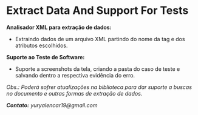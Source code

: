 # Extract Data And Support For Tests

**Analisador XML para extração de dados:**
* Extraindo dados de um arquivo XML partindo do nome da tag e dos atributos escolhidos.

**Suporte ao Teste de Software:**
* Suporte a screenshots da tela, criando a pasta do caso de teste e salvando dentro a respectiva evidência do erro.

_Obs.: Poderá sofrer atualizações na biblioteca para dar suporte a buscas no documento e outras formas de extração de dados._

**_Contato:_** _yuryalencar19@gmail.com_
